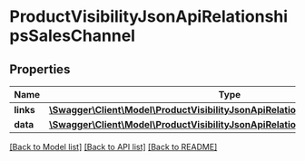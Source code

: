# ProductVisibilityJsonApiRelationshipsSalesChannel

## Properties
Name | Type | Description | Notes
------------ | ------------- | ------------- | -------------
**links** | [**\Swagger\Client\Model\ProductVisibilityJsonApiRelationshipsSalesChannelLinks**](ProductVisibilityJsonApiRelationshipsSalesChannelLinks.md) |  | [optional] 
**data** | [**\Swagger\Client\Model\ProductVisibilityJsonApiRelationshipsSalesChannelData**](ProductVisibilityJsonApiRelationshipsSalesChannelData.md) |  | [optional] 

[[Back to Model list]](../../README.md#documentation-for-models) [[Back to API list]](../../README.md#documentation-for-api-endpoints) [[Back to README]](../../README.md)

